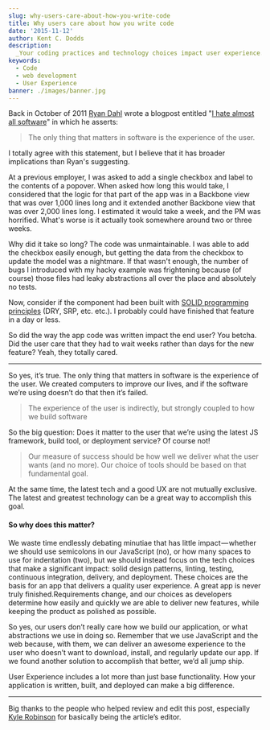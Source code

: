 ```yaml
---
slug: why-users-care-about-how-you-write-code
title: Why users care about how you write code
date: '2015-11-12'
author: Kent C. Dodds
description:
  _Your coding practices and technology choices impact user experience..._
keywords:
  - Code
  - web development
  - User Experience
banner: ./images/banner.jpg
---
```


Back in October of 2011 [Ryan Dahl](http://tinyclouds.org) wrote a blogpost
entitled "[I hate almost all software](http://tinyclouds.org/rant.html)" in
which he asserts:

> The only thing that matters in software is the experience of the user.

I totally agree with this statement, but I believe that it has broader
implications than Ryan's suggesting.

At a previous employer, I was asked to add a single checkbox and label to the
contents of a popover. When asked how long this would take, I considered that
the logic for that part of the app was in a Backbone view that was over 1,000
lines long and it extended another Backbone view that was over 2,000 lines long.
I estimated it would take a week, and the PM was horrified. What's worse is it
actually took somewhere around two or three weeks.

Why did it take so long? The code was unmaintainable. I was able to add the
checkbox easily enough, but getting the data from the checkbox to update the
model was a nightmare. If that wasn't enough, the number of bugs I introduced
with my hacky example was frightening because (of course) those files had leaky
abstractions all over the place and absolutely no tests.

Now, consider if the component had been built with
[SOLID programming principles](http://butunclebob.com/ArticleS.UncleBob.PrinciplesOfOod)
(DRY, SRP, etc. etc.). I probably could have finished that feature in a day or
less.

So did the way the app code was written impact the end user? You betcha. Did the
user care that they had to wait weeks rather than days for the new feature?
Yeah, they totally cared.

---

So yes, it’s true. The only thing that matters in software is the experience of
the user. We created computers to improve our lives, and if the software we’re
using doesn’t do that then it’s failed.

> The experience of the user is indirectly, but strongly coupled to how we build
> software

So the big question: Does it matter to the user that we’re using the latest JS
framework, build tool, or deployment service? Of course not!

> Our measure of success should be how well we deliver what the user wants (and
> no more). Our choice of tools should be based on that fundamental goal.

At the same time, the latest tech and a good UX are not mutually exclusive. The
latest and greatest technology can be a great way to accomplish this goal.

#### So why does this matter?

We waste time endlessly debating minutiae that has little impact — whether we
should use semicolons in our JavaScript (no), or how many spaces to use for
indentation (two), but we should instead focus on the tech choices that make a
significant impact: solid design patterns, linting, testing, continuous
integration, delivery, and deployment. These choices are the basis for an app
that delivers a quality user experience. A great app is never truly
finished.Requirements change, and our choices as developers determine how easily
and quickly we are able to deliver new features, while keeping the product as
polished as possible.

So yes, our users don’t really care how we build our application, or what
abstractions we use in doing so. Remember that we use JavaScript and the web
because, with them, we can deliver an awesome experience to the user who doesn’t
want to download, install, and regularly update our app. If we found another
solution to accomplish that better, we’d all jump ship.

User Experience includes a lot more than just base functionality. How your
application is written, built, and deployed can make a big difference.

---

Big thanks to the people who helped review and edit this post, especially
[Kyle Robinson](https://twitter.com/ksr583) for basically being the article’s
editor.
